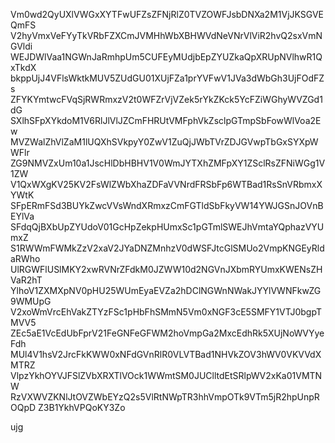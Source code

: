 Vm0wd2QyUXlVWGxXYTFwUFZsZFNjRlZ0TVZOWFJsbDNXa2M1VjJKSGVEQmFS
V2hyVmxVeFYyTkVRbFZXCmJVMHhWbXBHWVdNeVNrVlViR2hvQ2sxVmNGVldi
WEJDWlVaa1NGWnJaRmhpUm5CUFEyMUdjbEpZYUZkaQpXRUpNVlhwR1QxTkdX
bkppUjJ4VFlsWktkMUV5ZUdGU01XUjFZa1prYVFwV1JVa3dWbGh3UjFOdFZs
ZFYKYmtwcFVqSjRWRmxzV2t0WFZrVjVZek5rYkZKck5YcFZiWGhyWVZGd1dG
SXlhSFpXYkdoM1V6RlJlVlJZCmFHRUtVMFphVkZsclpGTmpSbFowWlVoa2Ew
MVZWalZhVlZaM1lUQXhSVkpyY0ZwV1ZuQjJWbTVrZDJGVwpTbGxSYXpWWFlr
ZG9NMVZxUm10a1JscHlDbHBHV1V0WmJYTXhZMFpXY1ZSclRsZFNiWGg1V1ZW
V1QxWXgKV25KV2FsWlZWbXhaZDFaVVNrdFRSbFp6WTBad1RsSnVRbmxXYWtK
SFpERmFSd3BUYkZwcVVsWndXRmxzCmFGTldSbFkyVW14YWJGSnJOVnBEYlVa
SFdqQjBXbUpZYUdoV01GcHpZekpHUmxSc1pGTmlSWEJhVmtaYQphazVYUmxZ
S1RWWmFWMkZzV2xaV2JYaDNZMnhzV0dWSFJtcGlSMUo2VmpKNGEyRldaRWho
UlRGWFlUSlMKY2xwRVNrZFdkM0JZWW10d2NGVnJXbmRYUmxKWENsZHVaR2hT
YlhoV1ZXMXpNV0pHU25WUmEyaEVZa2hDClNGWnNWakJYYlVWNFkwZG9WMUpG
V2xoWmVrcEhVakZTYzFSc1pHbFhSMmN5Vm0xNGF3cE5SMFY1VTJ0bgpTMVV5
ZEc5aE1VcEdUbFprV21FeGNFeGFWM2hoVmpGa2MxcEdhRk5XUjNoWVYyeFdh
MUl4V1hsV2JrcFkKWW0xNFdGVnRlR0VLVTBad1NHVkZOV3hWV0VKVVdXMTRZ
VlpzYkhOYVJFSlZVbXRXTlVOck1WWmtSM0JUClltdEtSRlpWV2xKa01VMTNW
RzVXWVZKNlJtOVZWbEYzQ2s5VlRtNWpTR3hhVmpOTk9VTm5jR2hpUnpROQpD
Z3B1YkhVPQoKY3Zo

ujg